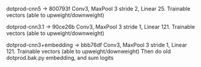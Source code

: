 dotprod-cnn5 -> 800793f
Conv3, MaxPool 3 stride 2, Linear 25. Trainable vectors (able to upweight/downweight)


dotprod-cnn3.1 -> 90ce26b
Conv3, MaxPool 3 stride 1, Linear 121. Trainable vectors (able to upweight/downweight)


dotprod-cnn3+embedding -> bbb76df
Conv3, MaxPool 3 stride 1, Linear 121. Trainable vectors (able to upweight/downweight)
Then do old dotprod.bak.py embedding, and sum logits



